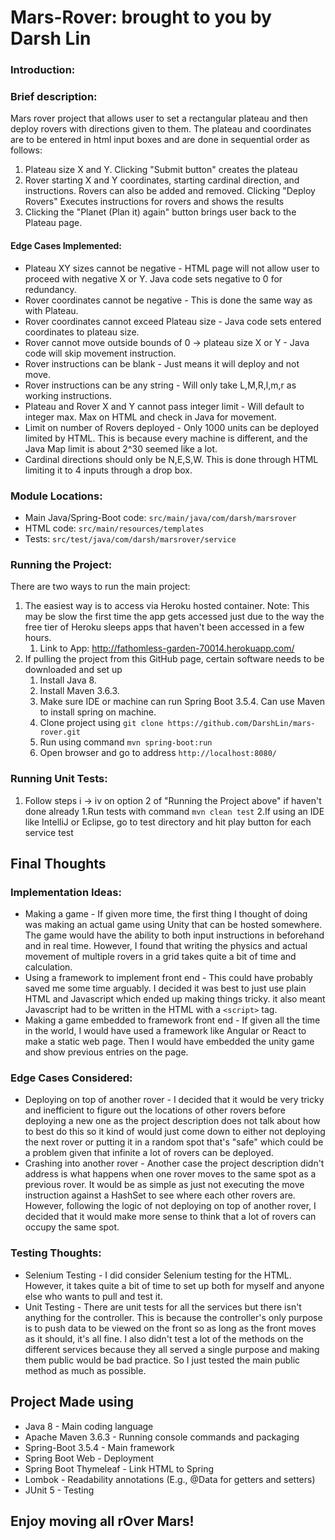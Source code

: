 # Mars-Rover: brought to you by Darsh Lin

### Introduction:


### Brief description:
Mars rover project that allows user to set a rectangular plateau and then deploy rovers with directions given to them. 
The plateau and coordinates are to be entered in html input boxes and are done in sequential order as follows:
1. Plateau size X and Y. Clicking "Submit button" creates the plateau
2. Rover starting X and Y coordinates, starting cardinal direction, and instructions. Rovers can also be added and removed. Clicking "Deploy Rovers" Executes instructions for rovers and shows the results
3. Clicking the "Planet (Plan it) again" button brings user back to the Plateau page.

#### Edge Cases Implemented:
* Plateau XY sizes cannot be negative - HTML page will not allow user to proceed with negative X or Y. Java code sets negative to 0 for redundancy.
* Rover coordinates cannot be negative - This is done the same way as with Plateau.
* Rover coordinates cannot exceed Plateau size - Java code sets entered coordinates to plateau size.
* Rover cannot move outside bounds of 0 -> plateau size X or Y - Java code will skip movement instruction.
* Rover instructions can be blank - Just means it will deploy and not move.
* Rover instructions can be any string - Will only take L,M,R,l,m,r as working instructions.
* Plateau and Rover X and Y cannot pass integer limit - Will default to integer max. Max on HTML and check in Java for movement.
* Limit on number of Rovers deployed - Only 1000 units can be deployed limited by HTML. This is because every machine is different, and the Java Map limit is about 2^30 seemed like a lot.
* Cardinal directions should only be N,E,S,W. This is done through HTML limiting it to 4 inputs through a drop box.

### Module Locations:
* Main Java/Spring-Boot code: `src/main/java/com/darsh/marsrover`
* HTML code: `src/main/resources/templates`
* Tests: `src/test/java/com/darsh/marsrover/service`

### Running the Project:
There are two ways to run the main project:
1. The easiest way is to access via Heroku hosted container. Note: This may be slow the first time the app gets accessed just due to the way the free tier of Heroku sleeps apps that haven't been accessed in a few hours.
    1. Link to App: http://fathomless-garden-70014.herokuapp.com/
2. If pulling the project from this GitHub page, certain software needs to be downloaded and set up
    1. Install Java 8. 
    2. Install Maven 3.6.3.
    3. Make sure IDE or machine can run Spring Boot 3.5.4. Can use Maven to install spring on machine.
    4. Clone project using `git clone https://github.com/DarshLin/mars-rover.git`
    5. Run using command `mvn spring-boot:run`
    6. Open browser and go to address `http://localhost:8080/`
   
### Running Unit Tests:
1. Follow steps i -> iv on option 2 of "Running the Project above" if haven't done already
   1.Run tests with command `mvn clean test`
   2.If using an IDE like IntelliJ or Eclipse, go to test directory and hit play button for each service test
   
## Final Thoughts

### Implementation Ideas:
* Making a game - If given more time, the first thing I thought of doing was making an actual game using Unity that can be hosted somewhere. The game would have the ability to both input instructions in beforehand and in real time. However, I found that writing the physics and actual movement of multiple rovers in a grid takes quite a bit of time and calculation.
* Using a framework to implement front end -  This could have probably saved me some time arguably. I decided it was best to just use plain HTML and Javascript which ended up making things tricky. it also meant Javascript had to be written in the HTML with a `<script>` tag.
* Making a game embedded to framework front end - If given all the time in the world, I would have used a framework like Angular or React to make a static web page. Then I would have embedded the unity game and show previous entries on the page.

### Edge Cases Considered:
* Deploying on top of another rover - I decided that it would be very tricky and inefficient to figure out the locations of other rovers before deploying a new one as the project description does not talk about how to best do this so it kind of would just come down to either not deploying the next rover or putting it in a random spot that's "safe" which could be a problem given that infinite a lot of rovers can be deployed.
* Crashing into another rover - Another case the project description didn't address is what happens when one rover moves to the same spot as a previous rover. It would be as simple as just not executing the move instruction against a HashSet to see where each other rovers are. However, following the logic of not deploying on top of another rover, I decided that it would make more sense to think that a lot of rovers can occupy the same spot.

### Testing Thoughts:
* Selenium Testing - I did consider Selenium testing for the HTML. However, it takes quite a bit of time to set up both for myself and anyone else who wants to pull and test it.
* Unit Testing - There are unit tests for all the services but there isn't anything for the controller. This is because the controller's only purpose is to push data to be viewed on the front so as long as the front moves as it should, it's all fine.
I also didn't test a lot of the methods on the different services because they all served a single purpose and making them public would be bad practice. So I just tested the main public method as much as possible.
  
## Project Made using
* Java 8 - Main coding language
* Apache Maven 3.6.3 - Running console commands and packaging
* Spring-Boot 3.5.4 - Main framework
* Spring Boot Web - Deployment
* Spring Boot Thymeleaf - Link HTML to Spring
* Lombok - Readability annotations (E.g., @Data for getters and setters)
* JUnit 5 - Testing

## Enjoy moving all rOver Mars!
